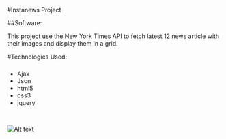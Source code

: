 #Instanews Project

##Software:

This project use the New York Times API to fetch latest 12 news article with their images and display them in a grid.

#Technologies Used:
###
- Ajax
- Json 
- html5
- css3 
- jquery

<br>

![Alt text](./images/instanews-desktop-photos.png "Instanews")







